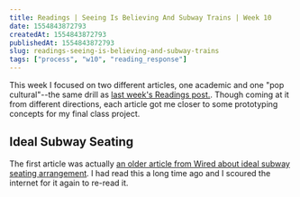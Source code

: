 ```yaml
---
title: Readings | Seeing Is Believing And Subway Trains | Week 10
date: 1554843872793
createdAt: 1554843872793
publishedAt: 1554843872793
slug: readings-seeing-is-believing-and-subway-trains
tags: ["process", "w10", "reading_response"]
---
```


This week I focused on two different articles, one academic and one "pop cultural"--the same drill as [last week's Readings post.](/posts/readings-augmented-reality-art-and-applications). Though coming at it from different directions, each article got me closer to some prototyping concepts for my final class project.

## Ideal Subway Seating

The first article was actually [an older article from Wired about ideal subway seating arrangement](https://www.wired.com/2013/04/rethinking-subway-seating/). I had read this a long time ago and I scoured the internet for it again to re-read it.
